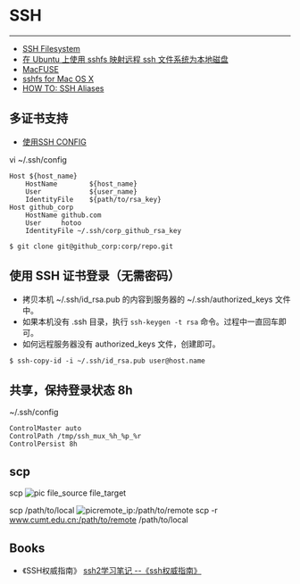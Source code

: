 
# SSH

----

* [SSH Filesystem](http://fuse.sourceforge.net/sshfs.html)
* [在 Ubuntu 上使用 sshfs 映射远程 ssh 文件系统为本地磁盘](http://wowubuntu.com/sshfs.html)
* [MacFUSE](http://code.google.com/p/macfuse/)
* [sshfs for Mac OS X](http://www.macupdate.com/app/mac/23721/sshfs-for-mac-os-x)
* [HOW TO: SSH Aliases](http://collectiveidea.com/blog/archives/2011/02/04/how-to-ssh-aliases/)

## 多证书支持

* [使用SSH CONFIG](http://www.lainme.com/doku.php/blog/2011/01/%E4%BD%BF%E7%94%A8ssh_config)

vi ~/.ssh/config
```
Host ${host_name}
    HostName        ${host_name}
    User            ${user_name}
    IdentityFile    ${path/to/rsa_key}
Host github_corp
    HostName github.com
    User     hotoo
    IdentityFile ~/.ssh/corp_github_rsa_key
```
```
$ git clone git@github_corp:corp/repo.git
```

## 使用 SSH 证书登录（无需密码）

* 拷贝本机 ~/.ssh/id_rsa.pub 的内容到服务器的 ~/.ssh/authorized_keys 文件中。
* 如果本机没有 .ssh 目录，执行 `ssh-keygen -t rsa` 命令。过程中一直回车即可。
* 如何远程服务器没有 authorized_keys 文件，创建即可。

```
$ ssh-copy-id -i ~/.ssh/id_rsa.pub user@host.name
```

## 共享，保持登录状态 8h

~/.ssh/config
```
ControlMaster auto
ControlPath /tmp/ssh_mux_%h_%p_%r
ControlPersist 8h
```

## scp

scp ![pic](可选参数) file_source file_target


scp /path/to/local ![pic](username@)remote_ip:/path/to/remote
scp -r www.cumt.edu.cn:/path/to/remote /path/to/local

## Books

* 《SSH权威指南》
    [ssh2学习笔记 --《ssh权威指南》](http://my.opera.com/cloudislet/blog/show.dml/364652)
